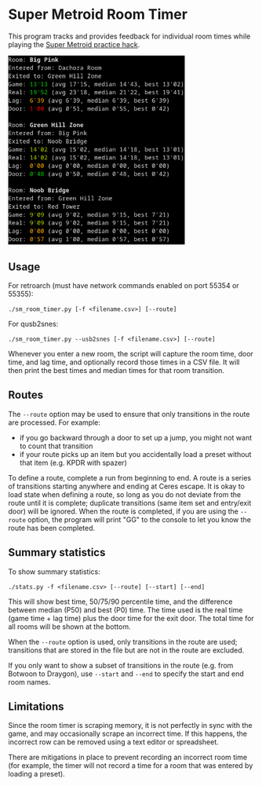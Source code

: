 Super Metroid Room Timer
========================

This program tracks and provides feedback for individual room times
while playing the [Super Metroid practice hack](https://smpractice.speedga.me/).

<img src="screenshots/sm_room_timer.png?raw=true" alt="Image of room timer in action" width="360">

Usage
-----

For retroarch (must have network commands enabled on port 55354 or
55355):

```
./sm_room_timer.py [-f <filename.csv>] [--route]
```

For qusb2snes:

```
./sm_room_timer.py --usb2snes [-f <filename.csv>] [--route]
```

Whenever you enter a new room, the script will capture the room time,
door time, and lag time, and optionally record those times in a CSV
file.  It will then print the best times and median times for that room
transition.

Routes
------

The `--route` option may be used to ensure that only transitions in the
route are processed.  For example:
* if you go backward through a door to set up a jump, you might not want
  to count that transition
* if your route picks up an item but you accidentally load a preset
  without that item (e.g. KPDR with spazer)

To define a route, complete a run from beginning to end.  A route is a
series of transitions starting anywhere and ending at Ceres escape.  It
is okay to load state when defining a route, so long as you do not
deviate from the route until it is complete; duplicate transitions
(same item set and entry/exit door) will be ignored.  When the route is
completed, if you are using the `--route` option, the program will print
"GG" to the console to let you know the route has been completed.

Summary statistics
------------------

To show summary statistics:

```
./stats.py -f <filename.csv> [--route] [--start] [--end]
```

This will show best time, 50/75/90 percentile time, and the difference
between median (P50) and best (P0) time.  The time used is the real time
(game time + lag time) plus the door time for the exit door.  The total
time for all rooms will be shown at the bottom.

When the `--route` option is used, only transitions in the route are
used; transitions that are stored in the file but are not in the route
are excluded.

If you only want to show a subset of transitions in the route (e.g. from
Botwoon to Draygon), use `--start` and `--end` to specify the start and
end room names.

Limitations
-----------

Since the room timer is scraping memory, it is not perfectly in sync
with the game, and may occasionally scrape an incorrect time.  If this
happens, the incorrect row can be removed using a text editor or
spreadsheet.

There are mitigations in place to prevent recording an incorrect room
time (for example, the timer will not record a time for a room that was
entered by loading a preset).
